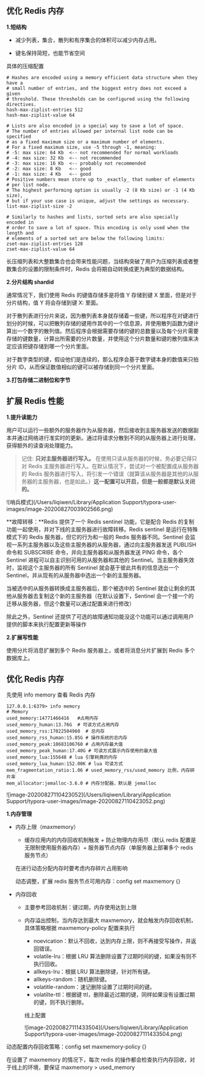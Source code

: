 ## 优化 Redis 内存

**1.短结构**

- 减少列表，集合，散列和有序集合的体积可以减少内存占用。

- 键名保持简短，也能节省空间

具体的压缩配置

```properties
# Hashes are encoded using a memory efficient data structure when they have a
# small number of entries, and the biggest entry does not exceed a given
# threshold. These thresholds can be configured using the following directives.
hash-max-ziplist-entries 512
hash-max-ziplist-value 64

# Lists are also encoded in a special way to save a lot of space.
# The number of entries allowed per internal list node can be specified
# as a fixed maximum size or a maximum number of elements.
# For a fixed maximum size, use -5 through -1, meaning:
# -5: max size: 64 Kb  <-- not recommended for normal workloads
# -4: max size: 32 Kb  <-- not recommended
# -3: max size: 16 Kb  <-- probably not recommended
# -2: max size: 8 Kb   <-- good
# -1: max size: 4 Kb   <-- good
# Positive numbers mean store up to _exactly_ that number of elements
# per list node.
# The highest performing option is usually -2 (8 Kb size) or -1 (4 Kb size),
# but if your use case is unique, adjust the settings as necessary.
list-max-ziplist-size -2

# Similarly to hashes and lists, sorted sets are also specially encoded in
# order to save a lot of space. This encoding is only used when the length and
# elements of a sorted set are below the following limits:
zset-max-ziplist-entries 128
zset-max-ziplist-value 64
```



长压缩列表和大整数集合也会带来性能问题，当结构突破了用户为压缩列表或者整数集合的设置的限制条件时，Redis 会将期自动转换成更为典型的数据结构。



**2.分片结构 shardid**

通常情况下，我们使用 Redis 的键值存储多是将值 Y 存储到键 X 里面，但是对于分片结构，值 Y 将会存储到键 X:<shardid> 里面。

对于散列表进行分片来说，因为散列表本身就存储着一些键，所以程序在对键进行划分的时候，可以把散列存储的键用作其中的一个信息源，并使用散列函数为键计算出一个数字的散列值。然后程序会根据需要存储的键的总数量以及每个分片需要存储的键数量，计算出所需要的分片数量，并使用这个分片数量和键的散列值来决定应该把键存储到哪一个分片里面。

对于数字类型的键，假设他们是连续的，那么程序会基于数字键本身的数值来只拍分片 ID，从而保证数值相似的键可以被存储到同一个分片里面。



**3.打包存储二进制位和字节**





## 扩展 Redis 性能

**1.提升读能力**

用户可以运行一些额外的服务器作为从服务器，然后接收到主服务器发送的数据副本并通过网络进行准实时的更新。通过将请求分散到不同的从服务器上进行处理，获得额外的读查询处理能力。

> 记住: **只对主服务器进行写入。** 在使用只读从服务器的时候，务必要记得只对 Redis 主服务器进行写入。在默认情况下，尝试对一个被配置成从服务器的 Redis 服务器进行写入，将引发一个错误（就算该从服务器是其他的从服务器的主服务器，也是如此。）**这一配置可以开启，但是一般都是默认关闭的。**



![哨兵模式](/Users/liqiwen/Library/Application Support/typora-user-images/image-20200827003902566.png)

**故障转移：**Redis 提供了一个 Redis sentinel 功能，它是配合 Redis 的复制功能一起使用，并对下线的主服务器进行故障转移。Redis sentinel 是运行在特殊模式下的 Redis 服务器，但它的行为和一般的 Redis 服务器不同。Sentinel 会监视一系列主服务器以及这些主服务器的从服务器，通过向主服务器发送 PUBLISH 命令和 SUBSCRIBE 命令，并向主服务器和从服务器发送 PING 命令，各个 Sentinel 进程可以自主识别可用的从服务器和其他的 Sentinel。当主服务器失效时，监视这个主服务器的所有 Sentinel 就会基于彼此共有的信息选出一个 Sentinel，并从现有的从服务器中选出一个新的主服务器。

当被选中的从服务器转换成主服务器后，那个被选中的 Sentinel 就会让剩余的其他从服务器去复制这个新的主服务器（在默认设置下，Sentinel 会一个接一个的迁移从服务器，但这个数量可以通过配置来进行修改）

除此之外，Sentinel 还提供了可选的故障通知功能没这个功能可以通过调用用户提供的脚本来执行配置更新等操作



**2.扩展写性能**

使用分片将消息扩展到多个 Redis 服务器上，或者将消息分片扩展到 Redis 多个数据库上。





## 优化 Redis 内存

先使用 info memory 查看 Redis 内存

```shell
127.0.0.1:6379> info memory
# Memory 
used_memory:14771466416   #占用内存
used_memory_human:13.76G  # 可读方式占用内存
used_memory_rss:17022504960  # 总内存
used_memory_rss_human:15.85G # 操作系统的总内存
used_memory_peak:18683106760 # 占用内存最大值
used_memory_peak_human:17.40G # 可读方式展示内存使用的最大值
used_memory_lua:155648 # lua 引擎耗费的内存
used_memory_lua_human:152.00K # lua 可读方式
mem_fragmentation_ratio:1.06 # used_memory_rss/used_memory 比例，内存碎片率
mem_allocator:jemalloc-3.6.0 # 内存分配器，默认是 jemalloc
```

![image-20200827110423052](/Users/liqiwen/Library/Application Support/typora-user-images/image-20200827110423052.png)



**1.内存管理**

- 内存上限（maxmemory）

  - 缓存应用内的内存回收机制触发 + 防止物理内存用尽（默认 redis 配置是无限制使用服务器内存）+ 服务器节点内存（单服务器上部署多个 redis 服务节点）

  在进行动态分配内存时要考虑内存碎片占用影响

  动态调整，扩展 redis 服务节点可用内存：config set maxmemory {}

- 内存回收

  - 主要参考回收机制：键过期，内存使用达到上限

  - 内存溢出控制，当内存达到最大 maxmemory，就会触发内存回收机制，具体策略根据 maxmemory-policy 配置来执行

    - noevication：默认不回收，达到内存上限，则不再接受写操作，并返回错误。
    - volatile-lru：根据 LRU 算法删除设置了过期时间的键，如果没有则不执行回收。
    - allkeys-lru：根据 LRU 算法删除键，针对所有键。
    - allkeys-random：随机删除键。
    - volatitle-random：速记删除设置了过期时间的键。
    - volatilte-ttl：根据键 ttl，删除最近过期的键，同样如果没有设置过期的键，则不执行删除。

    线上配置

    ![image-20200827111433504](/Users/liqiwen/Library/Application Support/typora-user-images/image-20200827111433504.png)

动态配置内存回收策略：config set maxmemory-policy {}



在设置了 maxmemory 的情况下，每次 redis 的操作都会检查执行内存回收，对于线上的环境，要保证 maxmemory > used_memory